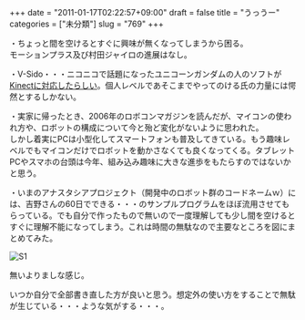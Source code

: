 +++
date = "2011-01-17T02:22:57+09:00"
draft = false
title = "うっうー"
categories = ["未分類"]
slug = "769"
+++

<p>・ちょっと間を空けるとすぐに興味が無くなってしまうから困る。<br />モーションプラス及び村田ジャイロの進展はなし。</p>

<p>・V-Sido・・・ニコニコで話題になったユニコーンガンダムの人のソフトが<a href="http://www.youtube.com/watch?v=w8BmgtMKFbY&amp;feature=player_embedded">Kinectに対応したらしい</a>。個人レベルであそこまでやってのける氏の力量には愕然とするしかない。</p>

<p>・実家に帰ったとき、2006年のロボコンマガジンを読んだが、マイコンの使われ方や、ロボットの構成について今と殆ど変化がないように思われた。<br />しかし着実にPCは小型化してスマートフォンも普及してきている。もう趣味レベルでもマイコンだけでロボットを動かさなくても良くなってくる。タブレットPCやスマホの台頭は今年、組み込み趣味に大きな進歩をもたらすのではないかと思う。</p>

<p>・いまのアナスタシアプロジェクト（開発中のロボット群のコードネームｗ）には、吉野さんの60日でできる・・・のサンプルプログラムをほぼ流用させてもらっている。でも自分で作ったもので無いので一度理解しても少し間を空けるとすぐに理解不能になってしまう。これは時間の無駄なので主要なところを図にまとめてみた。</p>

<p><img border="0" src="/images/robolog/photos/uncategorized/2011/01/17/s1.jpg" title="S1" alt="S1" />

</p>

<p>無いよりましな感じ。</p>

<p>いつか自分で全部書き直した方が良いと思う。想定外の使い方をすることで無駄が生じている・・・ような気がする・・・。</p>

